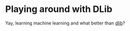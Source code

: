 # Playing around with DLib

Yay, learning machine learning and what better than [dlib]?




[dlib]: http://dlib.net/
